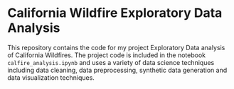 # California Wildfire Exploratory Data Analysis

This repository contains the code for my project Exploratory Data analysis of California Wildfires. The project code is included in the notebook `calfire_analysis.ipynb` and uses a variety of data science techniques including data cleaning, data preprocessing, synthetic data generation and data visualization techniques. 
